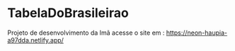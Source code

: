 # TabelaDoBrasileirao
 Projeto de desenvolvimento da Imã
 acesse o site em : 
https://neon-haupia-a97dda.netlify.app/
